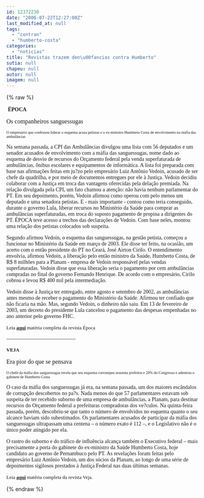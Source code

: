 ```yaml
---
id: 12372230
date: "2006-07-22T12:27:00Z"
last_modified_at: null
tags:
  - "contran"
  - "humberto-costa"
categories:
  - "noticias"
title: "Revistas trazem den\u00fancias contra Humberto"
sutia: null
chapeu: null
autor: null
imagem: null
---
```

{% raw %}
<p>&nbsp;<FONT face=Verdana><STRONG>ÉPOCA</STRONG></FONT></p>
<p> </p>
<p><P><FONT face=Verdana size=3>Os companheiros sanguessugas</FONT></P></p>
<p><P><FONT face=Verdana size=1>O empresário que confessou liderar o esquema acusa petistas e o ex-ministro Humberto Costa de envolvimento na máfia das ambulâncias</FONT></P></p>
<p><P><FONT face=Verdana>Na semana passada, a CPI das Ambulâncias divulgou uma lista com 56 deputados e um senador acusados de envolvimento com a máfia das sanguessugas, nome dado ao esquema de desvio de recursos do Orçamento federal pela venda superfaturada de ambulâncias, ônibus escolares e equipamentos de informática. A lista foi preparada com base nas afirmações feitas em ju?zo pelo empresário Luiz Antônio Vedoin, acusado de ser chefe da quadrilha, e por meio de documentos entregues por ele à Justiça. Vedoin decidiu colaborar com a Justiça em troca das vantagens oferecidas pela delação premiada. Na relação divulgada pela CPI, um fato chamou a atenção: não havia nenhum parlamentar do PT. Em seu depoimento, porém, Vedoin afirmou como operou com pelo menos um deputado e uma senadora petistas. E - mais importante - contou como teria conseguido, durante o governo Lula, liberar recursos no Ministério da Saúde para comprar as ambulâncias superfaturadas, em troca do suposto pagamento de propina a dirigentes do PT. ÉPOCA teve acesso a trechos das declarações de Vedoin. Com base neles, montou uma relação dos petistas colocados sob suspeita. </FONT></P></p>
<p><P><FONT face=Verdana>Segundo afirmou Vedoin, o esquema das sanguessugas, na gestão petista, começou a funcionar no Ministério da Saúde em março de 2003. Ele disse ter feito, na ocasião, um acerto com o então presidente do PT no Ceará, José Airton Cirilo. O entendimento envolvia, afirmou Vedoin, a liberação pelo então ministro da Saúde, Humberto Costa, de R$ 8 milhões para a Planam - empresa de Vedoin responsável pelas vendas superfaturadas. Vedoin disse que essa liberação seria o pagamento por cem ambulâncias compradas no final do governo Fernando Henrique. De acordo com o empresário, Cirilo cobrou e levou R$ 400 mil pela intermediação. </FONT></P></p>
<p><P><FONT face=Verdana>Vedoin disse à Justiça ter entregado, entre agosto e setembro de 2002, as ambulâncias antes mesmo de receber o pagamento do Ministério da Saúde. Afirmou ter confiado que não ficaria na mão. Mas, segundo Vedoin, o dinheiro não saiu. Em 13 de fevereiro de 2003, um decreto do presidente Lula cancelou o pagamento das despesas empenhadas no ano anterior pelo governo FHC. </FONT></P><FONT size=2></p>
<p><P><FONT face=Verdana>Leia <B><U><A href=\"https://revistaepoca.globo.com/Revista/Epoca/0,,EDG74886-6009-427,00.html\" target=_blank>aqui</A></B></FONT></U><FONT face=Verdana> matéria completa da revista Época</FONT></P></p>
<p><P><FONT face=Verdana>------------------------------------------</FONT></P></p>
<p><P><FONT face=Verdana><STRONG>VEJA</STRONG></FONT></P></p>
<p><P></FONT><FONT face=Verdana size=3>Era pior do que se pensava </FONT></P></p>
<p><P><FONT face=Verdana size=1>O chefe da máfia dos sanguessugas revela que seu esquema corrompeu sessenta prefeitos e 20% do Congresso e adentrou o gabinete de Humberto Costa</FONT></P></p>
<p><P><FONT face=Verdana>O caso da máfia dos sanguessugas já era, na semana passada, um dos maiores escândalos de corrupção descobertos no pa?s. Nada menos do que 57 parlamentares estavam sob suspeita de ter recebido suborno de uma empresa de ambulâncias, a Planam, para destinar recursos do Orçamento federal a prefeituras compradoras dos ve?culos. Na quinta-feira passada, porém, descobriu-se que tanto o número de envolvidos no esquema quanto o seu alcance haviam sido subestimados. Os parlamentares acusados de participar da máfia dos sanguessugas ultrapassam uma centena – o número exato é 112 –, e o Legislativo não é o único poder atingido por ela. </FONT></P></p>
<p><P><FONT face=Verdana>O rastro do suborno e do tráfico de influência alcança também o Executivo federal – mais precisamente a porta do gabinete do ex-ministro da Saúde Humberto Costa, hoje candidato ao governo de Pernambuco pelo PT. As revelações foram feitas pelo empresário Luiz Antônio Vedoin, um dos sócios da Planam, ao longo de uma série de depoimentos sigilosos prestados à Justiça Federal nas duas últimas semanas. </FONT></P><FONT size=2></p>
<p><P><FONT face=Verdana>Leia <U><STRONG><A href=\"https://veja.abril.uol.com.br/260706/p_056.html\" target=_blank>aqui</A></STRONG></FONT></U><FONT face=Verdana> matéria completa da revista Veja.</FONT></P></FONT> </p>
{% endraw %}